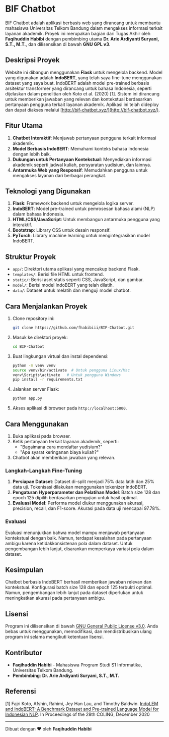 # BIF Chatbot

BIF Chatbot adalah aplikasi berbasis web yang dirancang untuk membantu mahasiswa Universitas Telkom Bandung dalam mengakses informasi terkait layanan akademik. Proyek ini merupakan bagian dari Tugas Akhir oleh **Faqihuddin Habibi** dengan pembimbing utama **Dr. Arie Ardiyanti Suryani, S.T., M.T.**, dan dilisensikan di bawah **GNU GPL v3**.

## Deskripsi Proyek
Website ini dibangun menggunakan **Flask** untuk mengelola backend. Model yang digunakan adalah **IndoBERT**, yang telah saya fine-tune menggunakan dataset yang saya buat. IndoBERT adalah model pre-trained berbasis arsitektur transformer yang dirancang untuk bahasa Indonesia, seperti dijelaskan dalam penelitian oleh Koto et al. (2020) [1]. Sistem ini dirancang untuk memberikan jawaban yang relevan dan kontekstual berdasarkan pertanyaan pengguna terkait layanan akademik. Aplikasi ini telah dideploy dan dapat diakses melalui [http://bif-chatbot.xyz/](http://bif-chatbot.xyz/).

## Fitur Utama
1. **Chatbot Interaktif**: Menjawab pertanyaan pengguna terkait informasi akademik.
2. **Model Berbasis IndoBERT**: Memahami konteks bahasa Indonesia dengan lebih baik.
3. **Dukungan untuk Pertanyaan Kontekstual**: Menyediakan informasi akademik seperti jadwal kuliah, persyaratan yudisium, dan lainnya.
4. **Antarmuka Web yang Responsif**: Memudahkan pengguna untuk mengakses layanan dari berbagai perangkat.

## Teknologi yang Digunakan
1. **Flask**: Framework backend untuk mengelola logika server.
2. **IndoBERT**: Model pre-trained untuk pemrosesan bahasa alami (NLP) dalam bahasa Indonesia.
3. **HTML/CSS/JavaScript**: Untuk membangun antarmuka pengguna yang interaktif.
4. **Bootstrap**: Library CSS untuk desain responsif.
5. **PyTorch**: Library machine learning untuk mengintegrasikan model IndoBERT.

## Struktur Proyek
- `app/`: Direktori utama aplikasi yang mencakup backend Flask.
- `templates/`: Berisi file HTML untuk frontend.
- `static/`: Berisi aset statis seperti CSS, JavaScript, dan gambar.
- `model/`: Berisi model IndoBERT yang telah dilatih.
- `data/`: Dataset untuk melatih dan menguji model chatbot.

## Cara Menjalankan Proyek
1. Clone repository ini:
   ```bash
   git clone https://github.com/fhabibiii/BIF-Chatbot.git
   ```
2. Masuk ke direktori proyek:
   ```bash
   cd BIF-Chatbot
   ```
3. Buat lingkungan virtual dan instal dependensi:
   ```bash
   python -m venv venv
   source venv/bin/activate  # Untuk pengguna Linux/Mac
   venv\Scripts\activate   # Untuk pengguna Windows
   pip install -r requirements.txt
   ```
4. Jalankan server Flask:
   ```bash
   python app.py
   ```
5. Akses aplikasi di browser pada `http://localhost:5000`.

## Cara Menggunakan
1. Buka aplikasi pada browser.
2. Ketik pertanyaan terkait layanan akademik, seperti:
   - "Bagaimana cara mendaftar yudisium?"
   - "Apa syarat keringanan biaya kuliah?"
3. Chatbot akan memberikan jawaban yang relevan.

### Langkah-Langkah Fine-Tuning
1. **Persiapan Dataset**: Dataset di-split menjadi 75% data latih dan 25% data uji. Tokenisasi dilakukan menggunakan tokenizer IndoBERT.
2. **Pengaturan Hyperparameter dan Pelatihan Model**: Batch size 128 dan epoch 125 dipilih berdasarkan pengujian untuk hasil optimal.
4. **Evaluasi Model**: Performa model diukur menggunakan akurasi, precision, recall, dan F1-score. Akurasi pada data uji mencapai 97.78%.

### Evaluasi
Evaluasi menunjukkan bahwa model mampu menjawab pertanyaan kontekstual dengan baik. Namun, terdapat kesalahan pada pertanyaan ambigu karena ketidakkonsistenan pola dalam dataset. Untuk pengembangan lebih lanjut, disarankan memperkaya variasi pola dalam dataset.

## Kesimpulan
Chatbot berbasis IndoBERT berhasil memberikan jawaban relevan dan kontekstual. Konfigurasi batch size 128 dan epoch 125 terbukti optimal. Namun, pengembangan lebih lanjut pada dataset diperlukan untuk meningkatkan akurasi pada pertanyaan ambigu.

## Lisensi
Program ini dilisensikan di bawah [GNU General Public License v3.0](https://www.gnu.org/licenses/gpl-3.0.html). Anda bebas untuk menggunakan, memodifikasi, dan mendistribusikan ulang program ini selama mengikuti ketentuan lisensi.

## Kontributor
- **Faqihuddin Habibi** - Mahasiswa Program Studi S1 Informatika, Universitas Telkom Bandung.
- **Pembimbing**: **Dr. Arie Ardiyanti Suryani, S.T., M.T.**

## Referensi
[1] Fajri Koto, Afshin, Rahimi, Jey Han Lau, and Timothy Baldwin. [IndoLEM and IndoBERT: A Benchmark Dataset and Pre-trained Language Model for Indonesian NLP](https://www.aclweb.org/anthology/2020.coling-main.66.pdf). In Proceedings of the 28th COLING, December 2020

---
Dibuat dengan ❤ oleh **Faqihuddin Habibi**